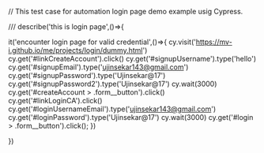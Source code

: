 // This test case for automation login page demo example usig Cypress.

/// <reference types="Cypress" />
describe('this is login page',()=>{

   it('encounter login page for valid credential',()=>{
    cy.visit('https://mv-i.github.io/me/projects/login/dummy.html')
    cy.get('#linkCreateAccount').click()
    cy.get('#signupUsername').type('hello')
    cy.get('#signupEmail').type('ujinsekar143@gmail.com')
    cy.get('#signupPassword').type('Ujinsekar@17')
    cy.get('#signupPassword2').type('Ujinsekar@17')
    cy.wait(3000)
    cy.get('#createAccount > .form__button').click()
    cy.get('#linkLoginCA').click()
    cy.get('#loginUsernameEmail').type('ujinsekar143@gmail.com')
    cy.get('#loginPassword').type('Ujinsekar@17')
    cy.wait(3000)
    cy.get('#login > .form__button').click();
    })

})

